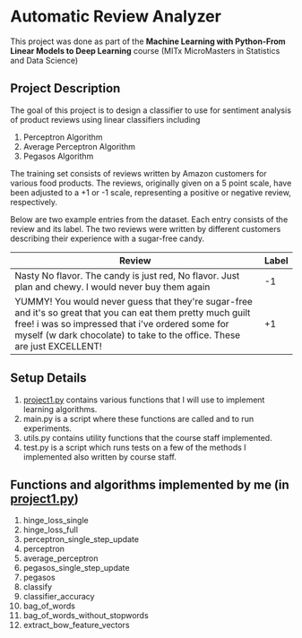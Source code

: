# Automatic Review Analyzer
This project was done as part of the **Machine Learning with Python-From Linear Models to Deep Learning** course (MITx MicroMasters in Statistics and Data Science)

## Project Description
The goal of this project is to design a classifier to use for sentiment analysis of product reviews using linear classifiers including 

1. Perceptron Algorithm
2. Average Perceptron Algorithm
3. Pegasos Algorithm

The training set consists of reviews written by Amazon customers for various food products. The reviews, originally given on a 5 point scale, have been adjusted to a +1 or -1 scale, representing a positive or negative review, respectively.

Below are two example entries from the dataset. Each entry consists of the review and its label. The two reviews were written by different customers describing their experience with a sugar-free candy.

| Review | Label |
|-|-|
|Nasty No flavor. The candy is just red, No flavor. Just plan and chewy. I would never buy them again| -1|
|YUMMY! You would never guess that they're sugar-free and it's so great that you can eat them pretty much guilt free! i was so impressed that i've ordered some for myself (w dark chocolate) to take to the office. These are just EXCELLENT!|+1|

## Setup Details
1. [project1.py](https://github.com/tkayalvizhi/automatic_review_analyzer/blob/454187ac153c56298523b1f5dff693c4c1356852/project1.py) contains various functions that I will use to implement learning algorithms.
2. main.py is a script where these functions are called and to run experiments.
3. utils.py contains utility functions that the course staff implemented.
4. test.py is a script which runs tests on a few of the methods I implemented also written by course staff.

## Functions and algorithms implemented by me (in [project1.py](https://github.com/tkayalvizhi/automatic_review_analyzer/blob/454187ac153c56298523b1f5dff693c4c1356852/project1.py))
1. hinge_loss_single
2. hinge_loss_full
3. perceptron_single_step_update
4. perceptron
5. average_perceptron
6. pegasos_single_step_update
7. pegasos
8. classify
9. classifier_accuracy
10. bag_of_words
11. bag_of_words_without_stopwords
12. extract_bow_feature_vectors
